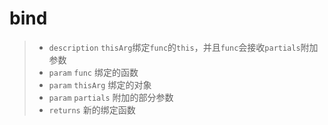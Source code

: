 # bind

> - `description` `thisArg`绑定`func`的`this`，并且`func`会接收`partials`附加参数
> - `param` `func` 绑定的函数
> - `param` `thisArg` 绑定的对象
> - `param` `partials` 附加的部分参数
> - `returns` 新的绑定函数
